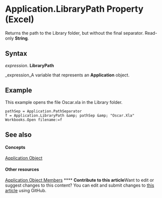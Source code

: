 
# Application.LibraryPath Property (Excel)

Returns the path to the Library folder, but without the final separator. Read-only  **String**.


## Syntax

 _expression_. **LibraryPath**

 _expression_A variable that represents an  **Application** object.


## Example

This example opens the file Oscar.xla in the Library folder.


```
pathSep = Application.PathSeparator 
f = Application.LibraryPath &amp; pathSep &amp; "Oscar.Xla" 
Workbooks.Open filename:=f
```


## See also


#### Concepts


 [Application Object](19b73597-5cf9-4f56-8227-b5211f657f6f.md)
#### Other resources


 [Application Object Members](4cb9ca42-8d07-cc9c-2d80-4eb9a5921e1e.md)
****   **Contribute to this article**Want to edit or suggest changes to this content? You can edit and submit changes to  [this article](https://github.com/jhershey00/VBA_Excel_Test/OpenXMLCon/articles/783efa4a-640b-ab78-2831-da2ecd05558a.md) using GitHub.

